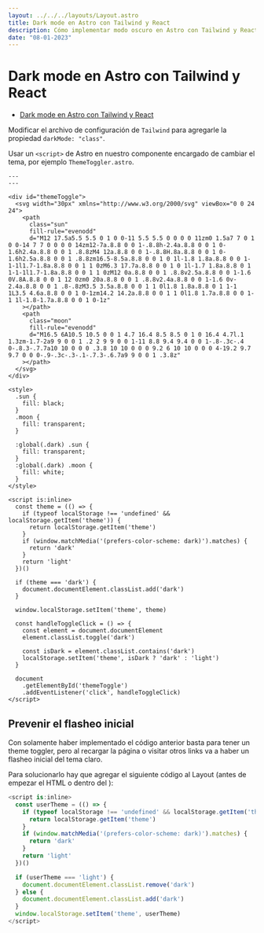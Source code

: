 ```yaml
---
layout: ../../../layouts/Layout.astro
title: Dark mode en Astro con Tailwind y React
description: Cómo implementar modo oscuro en Astro con Tailwind y React.
date: "08-01-2023"
---
```


# Dark mode en Astro con Tailwind y React

<!--toc:start-->
- [Dark mode en Astro con Tailwind y React](#dark-mode-en-astro-con-tailwind-y-react)
<!--toc:end-->

Modificar el archivo de configuración de `Tailwind` para agregarle la propiedad
`darkMode: "class"`.

Usar un `<script>` de Astro en nuestro componente encargado
de cambiar el tema, por ejemplo `ThemeToggler.astro`.

```astro
---
---

<div id="themeToggle">
  <svg width="30px" xmlns="http://www.w3.org/2000/svg" viewBox="0 0 24 24">
    <path
      class="sun"
      fill-rule="evenodd"
      d="M12 17.5a5.5 5.5 0 1 0 0-11 5.5 5.5 0 0 0 0 11zm0 1.5a7 7 0 1 0 0-14 7 7 0 0 0 0 14zm12-7a.8.8 0 0 1-.8.8h-2.4a.8.8 0 0 1 0-1.6h2.4a.8.8 0 0 1 .8.8zM4 12a.8.8 0 0 1-.8.8H.8a.8.8 0 0 1 0-1.6h2.5a.8.8 0 0 1 .8.8zm16.5-8.5a.8.8 0 0 1 0 1l-1.8 1.8a.8.8 0 0 1-1-1l1.7-1.8a.8.8 0 0 1 1 0zM6.3 17.7a.8.8 0 0 1 0 1l-1.7 1.8a.8.8 0 1 1-1-1l1.7-1.8a.8.8 0 0 1 1 0zM12 0a.8.8 0 0 1 .8.8v2.5a.8.8 0 0 1-1.6 0V.8A.8.8 0 0 1 12 0zm0 20a.8.8 0 0 1 .8.8v2.4a.8.8 0 0 1-1.6 0v-2.4a.8.8 0 0 1 .8-.8zM3.5 3.5a.8.8 0 0 1 1 0l1.8 1.8a.8.8 0 1 1-1 1L3.5 4.6a.8.8 0 0 1 0-1zm14.2 14.2a.8.8 0 0 1 1 0l1.8 1.7a.8.8 0 0 1-1 1l-1.8-1.7a.8.8 0 0 1 0-1z"
    ></path>
    <path
      class="moon"
      fill-rule="evenodd"
      d="M16.5 6A10.5 10.5 0 0 1 4.7 16.4 8.5 8.5 0 1 0 16.4 4.7l.1 1.3zm-1.7-2a9 9 0 0 1 .2 2 9 9 0 0 1-11 8.8 9.4 9.4 0 0 1-.8-.3c-.4 0-.8.3-.7.7a10 10 0 0 0 .3.8 10 10 0 0 0 9.2 6 10 10 0 0 0 4-19.2 9.7 9.7 0 0 0-.9-.3c-.3-.1-.7.3-.6.7a9 9 0 0 1 .3.8z"
    ></path>
  </svg>
</div>

<style>
  .sun {
    fill: black;
  }
  .moon {
    fill: transparent;
  }

  :global(.dark) .sun {
    fill: transparent;
  }
  :global(.dark) .moon {
    fill: white;
  }
</style>

<script is:inline>
  const theme = (() => {
    if (typeof localStorage !== 'undefined' && localStorage.getItem('theme')) {
      return localStorage.getItem('theme')
    }
    if (window.matchMedia('(prefers-color-scheme: dark)').matches) {
      return 'dark'
    }
    return 'light'
  })()

  if (theme === 'dark') {
    document.documentElement.classList.add('dark')
  }

  window.localStorage.setItem('theme', theme)

  const handleToggleClick = () => {
    const element = document.documentElement
    element.classList.toggle('dark')

    const isDark = element.classList.contains('dark')
    localStorage.setItem('theme', isDark ? 'dark' : 'light')
  }

  document
    .getElementById('themeToggle')
    .addEventListener('click', handleToggleClick)
</script>
```

## Prevenir el flasheo inicial

Con solamente haber implementado el código anterior basta para tener un theme toggler,
pero al recargar la página o visitar otros links va a haber un flasheo inicial del tema claro.

Para solucionarlo hay que agregar el siguiente código al Layout (antes de empezar el HTML o dentro del <head></head>):

```typescript
<script is:inline>
  const userTheme = (() => {
    if (typeof localStorage !== 'undefined' && localStorage.getItem('theme')) {
      return localStorage.getItem('theme')
    }
    if (window.matchMedia('(prefers-color-scheme: dark)').matches) {
      return 'dark'
    }
    return 'light'
  })()

  if (userTheme === 'light') {
    document.documentElement.classList.remove('dark')
  } else {
    document.documentElement.classList.add('dark')
  }
  window.localStorage.setItem('theme', userTheme)
</script>
```

